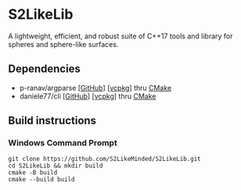 # S2LikeLib
A lightweight, efficient, and robust suite of C++17 tools and library for spheres and sphere-like surfaces.

## Dependencies

 - p-ranav/argparse [[GitHub]](https://github.com/p-ranav/argparse) [[vcpkg]](https://vcpkg.io/en/package/argparse) thru [CMake](https://cmake.org/cmake/help/latest/module/FetchContent.html#overview)
 - daniele77/cli [[GitHub]](https://github.com/daniele77/cli) [[vcpkg]](https://vcpkg.io/en/package/cli) thru [CMake](https://cmake.org/cmake/help/latest/module/FetchContent.html#overview)

## Build instructions

### Windows Command Prompt

```batch
git clone https://github.com/S2LikeMinded/S2LikeLib.git
cd S2LikeLib && mkdir build
cmake -B build
cmake --build build
```
